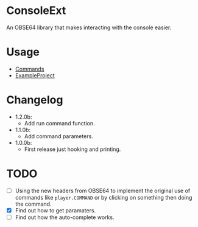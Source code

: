 # ConsoleExt
An OBSE64 library that makes interacting with the console easier.

# Usage
- [Commands](./docs/commands.md)
- [ExampleProject](./example)

# Changelog
- 1.2.0b:
    - Add run command function.
- 1.1.0b:
    - Add command parameters.
- 1.0.0b:
    - First release just hooking and printing.

# TODO
- [ ] Using the new headers from OBSE64 to implement the original use of commands like `player.COMMAND` or by clicking on something then doing the command.
- [x] Find out how to get paramaters.
- [ ] Find out how the auto-complete works.
